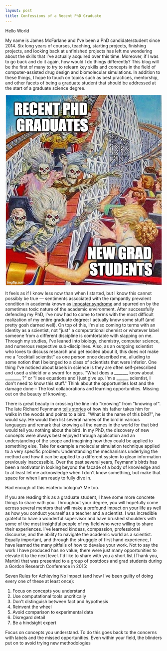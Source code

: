 ```yaml
---
layout: post
title: Confessions of a Recent PhD Graduate
---
```


Hello World

My name is James McFarlane and I've been a PhD candidate/student since 2014. Six long years of courses, teaching, starting projects, finishing projects, and looking back at unfinished projects has left me wondering about the skills that I've actually acquired over this time. Moreover, if I was to go back and do it again, how would I do things differently? This blog will be the first of many to try to relearn key skills and concepts in the field of computer-assisted drug design and biomolecular simulations. In addition to these things, I hope to touch on topics such as best practices, mentorship, and other facets of being a graduate student that should be addressed at the start of a graduate science degree. 

<p align="center">
  <img src="/images/48dcag.jpg" />
</p>

It feels as if I know less now than when I started, but I know this cannot possibly be true — sentiments associated with the rampantly prevalent condition in academia known as [imposter syndrome](https://en.wikipedia.org/wiki/Impostor_syndrome) and spurred on by the sometimes toxic nature of the academic environment. After successfully defending my PhD, I've now had to come to terms with the most difficult realization of my entire graduate degree: I actually know some stuff (and pretty gosh darned well). On top of this, I'm also coming to terms with an identity as a scientist, not "just" a computational chemist or whatever label someone from a different discipline is comfortable with slapping on me. Through my studies, I've leaned into biology, chemistry, computer science, and numerous respective sub-disciplines. Also, as an outgoing scientist who loves to discuss research and get excited about it, this does not make me a "cocktail scientist" as one person once described me, alluding to some notion that I belonged to a class of scientists that were inferior. One thing I've noticed about labels in science is they are often self-prescribed and used a shield or a sword for egos. "What does a _______ know about ________ ?" or "I see equations and I just give up. I'm a ______ scientist, I don't need to know this stuff." Think about the opportunities lost and the damage done – The lost collaborations and learning opportunities. Missing out on the beauty of knowing. 

There is great beauty in crossing the line into "knowing" from "knowing of". The late Richard Feynmann [tells stories](https://www.youtube.com/watch?v=ga_7j72CVlc) of how his father takes him for walks in the woods and points to a bird. "What is the name of this bird?", he would say. He would then list several names of the bird in various languages and remark that knowing all the names in the world for that bird would tell you nothing about the bird. In my PhD, the discovery of new concepts were always best enjoyed through application and an understanding of the scope and imagining how they could be applied to something else. Take for example a molecular simulation technique applied to a very specific problem: Understanding the mechanisms underlying the method and how it can be applied to a different system to glean information previously inaccessible. Over the past several years, Feymann's birds has been a motivator in looking beyond the facade of a body of knowledge and to at least let me acknowledge when I don't know something, but make that space for when I am ready to fully dive in. 

Had enough of this esoteric bologna? Me too. 

If you are reading this as a graduate student, I have some more concrete things to share with you. Throughout your degree, you will hopefully come across several mentors that will make a profound impact on your life as well as how you conduct yourself as a teacher and a scientist. I was incredible grateful to have a wonderful supervisor and have brushed shoulders with some of the most insightful people of my field who were willing to share their experiences. I've learned kindess, compassion, professional discourse, and the ability to navigate the academic world as a scientist. Equally important, and through the strugggle of first hand experience, I have learned the many pitfalls of how to devalue your work. Not to say the work I have produced has no value; there were just many opportunities to elevate it to the next level. I'd like to share with you a short list (Thank you, Martin) that was presented to a group of postdocs and grad students during a Gordon Research Conference in 2015:

Seven Rules for Achieving No Impact (and how I've been guilty of doing every one of these at least once):

1. Focus on concepts you understand
2. Use computational tools uncritically
3. Don't distinguish between fact and hypothesis
4. Reinvent the wheel
5. Avoid comparison to experimental data
6. Disregard detail
7. Be a hindsight expert

Focus on concepts you understand. To do this goes back to the concerns with labels and the missed opportunities. Even within your field, the blinders put on to avoid trying new methodologies 
